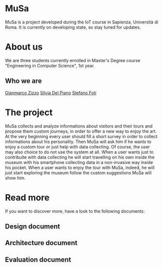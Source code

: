 # MuSa
MuSa is a project developed during the IoT course in Sapienza, Università di Roma. It is currently on developing state, so stay tuned for updates.

# About us
We are three students currently enrolled in Master's Degree course "Engineering in Computer Science", 1st year.    
## Who we are
[Gianmarco Zizzo](https://www.linkedin.com/in/gianmarco-zizzo-9741861a3/)
[Silvia Del Piano](https://www.linkedin.com/in/silvia-del-piano-2482391a6)
[Stefano Foti](https://www.linkedin.com/in/stefano-foti/)

# The project
MuSa collects and analyze informations about visitors and their tours and propose them custom journeys, in order to offer a new way to enjoy the art. At the very beginning every user should fill a short survey in order to collect informations about his personality. Then MuSa will ask him if he wants to enjoy a custom tour or just help with data collecting. Of course, the user may also choice to do not use the system at all. When a user wants just to contribuite with data collecting he will start travelling on his own inside the museum with his smartphone collecting data in a non-invasive way inside his pocket. When a user wants to enjoy the tour with MuSa, indeed, he will just start exploring the museum follow the custom suggestions MuSa will show him. 

# Read more
If you want to discover more, have a look to the following documents:
## Design document

## Architecture document

## Evaluation document